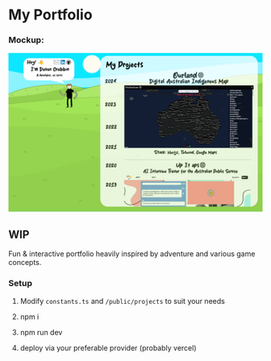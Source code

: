 # My Portfolio

### Mockup:

![Mockup](/portfolio-mockup.png)

## WIP

Fun & interactive portfolio heavily inspired by adventure and various game concepts.

### Setup

1. Modify `constants.ts` and `/public/projects` to suit your needs

2. npm i

3. npm run dev

4) deploy via your preferable provider (probably vercel)
